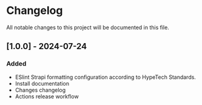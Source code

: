 # Changelog

All notable changes to this project will be documented in this file.

## [1.0.0] - 2024-07-24

### Added

-   ESlint Strapi formatting configuration according to HypeTech Standards.
-   Install documentation
-   Changes changelog
-   Actions release workflow
